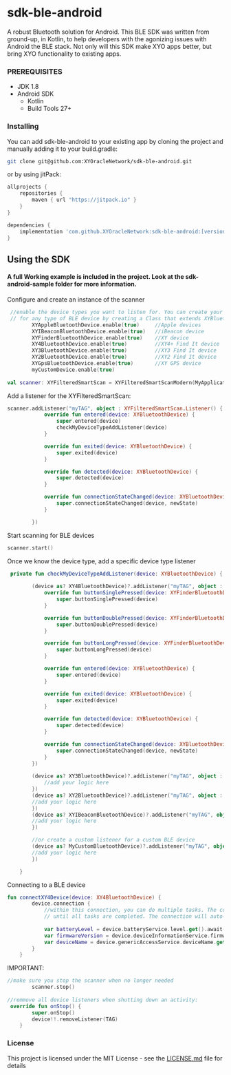 # sdk-ble-android

A robust Bluetooth solution for Android. This BLE SDK was written from ground-up, in Kotlin,
 to help developers with the agonizing issues with Android the BLE stack. 
Not only will this SDK make XYO apps better, but bring XYO functionality to existing apps.

### PREREQUISITES

* JDK 1.8
* Android SDK
  - Kotlin
  - Build Tools 27+
  
### Installing

You can add sdk-ble-android to your existing app by cloning the project and manually adding it
to your build.gradle:
```bash
git clone git@github.com:XYOracleNetwork/sdk-ble-android.git
```
or by using jitPack:
```gradle
allprojects {
    repositories {
        maven { url "https://jitpack.io" }
    }
}
```
```gradle
dependencies {
    implementation 'com.github.XYOracleNetwork:sdk-ble-android:[version]'
}
```

## Using the SDK

#### A full Working example is included in the project. Look at the sdk-android-sample folder for more information.
Configure and create an instance of the scanner
```kotlin
 //enable the device types you want to listen for. You can create your own custom listener
 // for any type of BLE device by creating a Class that extends XYBluetoothDevice.
        XYAppleBluetoothDevice.enable(true)     //Apple devices
        XYIBeaconBluetoothDevice.enable(true)   //iBeacon device
        XYFinderBluetoothDevice.enable(true)    //XY device
        XY4BluetoothDevice.enable(true)         //XY4+ Find It device
        XY3BluetoothDevice.enable(true)         //XY3 Find It device
        XY2BluetoothDevice.enable(true)         //XY2 Find It device
        XYGpsBluetoothDevice.enable(true)       //XY GPS device
        myCustomDevice.enable(true)
        
val scanner: XYFilteredSmartScan = XYFilteredSmartScanModern(MyApplication.getAppContext())
```

Add a listener for the XYFilteredSmartScan:
```kotlin
scanner.addListener("myTAG", object : XYFilteredSmartScan.Listener() {
            override fun entered(device: XYBluetoothDevice) {
                super.entered(device)
                checkMyDeviceTypeAddListener(device)
            }

            override fun exited(device: XYBluetoothDevice) {
                super.exited(device)
            }

            override fun detected(device: XYBluetoothDevice) {
                super.detected(device)
            }

            override fun connectionStateChanged(device: XYBluetoothDevice, newState: Int) {
                super.connectionStateChanged(device, newState)
            }

        })
```

Start scanning for BLE devices
```kotlin
scanner.start()
```

Once we know the device type, add a specific device type listener
```kotlin
 private fun checkMyDeviceTypeAddListener(device: XYBluetoothDevice) {
        
        (device as? XY4BluetoothDevice)?.addListener("myTAG", object : XY4BluetoothDevice.Listener(){
            override fun buttonSinglePressed(device: XYFinderBluetoothDevice) {
                super.buttonSinglePressed(device)
            }

            override fun buttonDoublePressed(device: XYFinderBluetoothDevice) {
                super.buttonDoublePressed(device)
            }

            override fun buttonLongPressed(device: XYFinderBluetoothDevice) {
                super.buttonLongPressed(device)
            }

            override fun entered(device: XYBluetoothDevice) {
                super.entered(device)
            }

            override fun exited(device: XYBluetoothDevice) {
                super.exited(device)
            }

            override fun detected(device: XYBluetoothDevice) {
                super.detected(device)
            }

            override fun connectionStateChanged(device: XYBluetoothDevice, newState: Int) {
                super.connectionStateChanged(device, newState)
            }
        })
        
        (device as? XY3BluetoothDevice)?.addListener("myTAG", object : XY3BluetoothDevice.Listener(){
            //add your logic here
        })
        (device as? XY2BluetoothDevice)?.addListener("myTAG", object : XY2BluetoothDevice.Listener(){
        //add your logic here
        })
        (device as? XYIBeaconBluetoothDevice)?.addListener("myTAG", object : XYIBeaconBluetoothDevice.Listener(){
        //add your logic here
        })

        //or create a custom listener for a custom BLE device
        (device as? MyCustomBluetoothDevice)?.addListener("myTAG", object : MyCustomBluetoothDevice.Listener(){
        //add your logic here
        })

    }
```

Connecting to a BLE device
```kotlin
fun connectXY4Device(device: XY4BluetoothDevice) {
        device.connection {
            //within this connection, you can do multiple tasks. The connection will stay open 
            // until all tasks are completed. The connection will auto-disconnect after 5 seconds of inactivity.
           
            var batteryLevel = device.batteryService.level.get().await()
            var firmwareVersion = device.deviceInformationService.firmwareRevisionString.get().await()
            var deviceName = device.genericAccessService.deviceName.get().await()
        }
    }
```


IMPORTANT: 
```kotlin
//make sure you stop the scanner when no longer needed
        scanner.stop()
        
//remmove all device listeners when shutting down an activity:
 override fun onStop() {
        super.onStop()
        device!!.removeListener(TAG)
    }
```


### License

This project is licensed under the MIT License - see the [LICENSE.md](LICENSE.md) file for details
